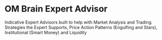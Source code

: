 # OM Brain Expert Advisor
 Indicative Expert Advisors built to help with Market Analysis and Trading.
Strategies the Expert Supports, Price Action Patterns (Engulfing and Stars), Institutional (Smart Money) and Liquidity

